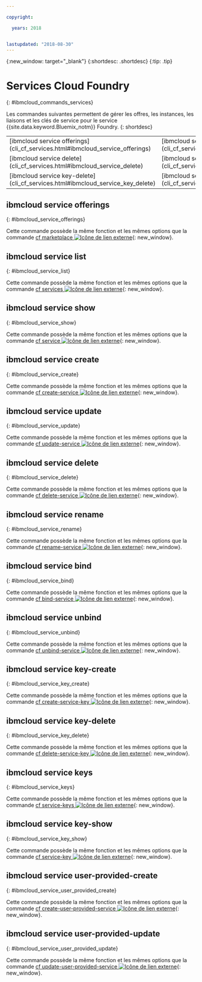 ```yaml
---

copyright:

  years: 2018


lastupdated: "2018-08-30"
---
```


{:new_window: target="_blank"}
{:shortdesc: .shortdesc}
{:tip: .tip}

# Services Cloud Foundry
{: #ibmcloud_commands_services}

Les commandes suivantes permettent de gérer les offres, les instances, les liaisons et les clés de service pour le service {{site.data.keyword.Bluemix_notm}} Foundry.
{: shortdesc}

<table summary="Commandes ibmcloud permettant de gérer les services {{site.data.keyword.Bluemix_notm}} Cloud Foundry.">
 <thead>
 </thead>
 <tbody>
 <tr>
 <td>[ibmcloud service offerings](cli_cf_services.html#ibmcloud_service_offerings)</td>
 <td>[ibmcloud service list](cli_cf_services.html#ibmcloud_service_list)</td>
 <td>[ibmcloud service show](cli_cf_services.html#ibmcloud_service_show)</td>
 <td>[ibmcloud service create](cli_cf_services.html#ibmcloud_service_create)</td>
 <td>[ibmcloud service update](cli_cf_services.html#ibmcloud_service_update)</td>
 </tr>
 <tr>
 <td>[ibmcloud service delete](cli_cf_services.html#ibmcloud_service_delete)</td>
 <td>[ibmcloud service rename](cli_cf_services.html#ibmcloud_service_rename)</td>
 <td>[ibmcloud service bind](cli_cf_services.html#ibmcloud_service_bind)</td>
 <td>[ibmcloud service unbind](cli_cf_services.html#ibmcloud_service_unbind)</td>
 <td>[ibmcloud service key-create](cli_cf_services.html#ibmcloud_service_key_create)</td>
 </tr>
 <tr>
 <td>[ibmcloud service key-delete](cli_cf_services.html#ibmcloud_service_key_delete)</td>
 <td>[ibmcloud service keys](cli_cf_services.html#ibmcloud_service_keys)</td>
 <td>[ibmcloud service key-show](cli_cf_services.html#ibmcloud_service_key_show)</td>
 <td>[ibmcloud service user-provided-create](cli_cf_services.html#ibmcloud_service_user_provided_create)</td>
 <td>[ibmcloud service user-provided-update](cli_cf_services.html#ibmcloud_service_user_provided_update)</td>
 </tr>
  </tbody>
 </table>

 ## ibmcloud service offerings
{: #ibmcloud_service_offerings}


Cette commande possède la même fonction et les mêmes options que la commande [cf marketplace ![Icône de lien externe](../../../icons/launch-glyph.svg)](http://cli.cloudfoundry.org/en-US/cf/marketplace.html){: new_window}.

## ibmcloud service list
{: #ibmcloud_service_list}

Cette commande possède la même fonction et les mêmes options que la commande [cf services ![Icône de lien externe](../../../icons/launch-glyph.svg)](http://cli.cloudfoundry.org/en-US/cf/services.html){: new_window}.

## ibmcloud service show
{: #ibmcloud_service_show}

Cette commande possède la même fonction et les mêmes options que la commande [cf service ![Icône de lien externe](../../../icons/launch-glyph.svg)](http://cli.cloudfoundry.org/en-US/cf/service.html){: new_window}.

## ibmcloud service create
{: #ibmcloud_service_create}

Cette commande possède la même fonction et les mêmes options que la commande [cf create-service ![Icône de lien externe](../../../icons/launch-glyph.svg)](http://cli.cloudfoundry.org/en-US/cf/create-service.html){: new_window}.

## ibmcloud service update
{: #ibmcloud_service_update}

Cette commande possède la même fonction et les mêmes options que la commande [cf update-service ![Icône de lien externe](../../../icons/launch-glyph.svg)](http://cli.cloudfoundry.org/en-US/cf/update-service.html){: new_window}.

## ibmcloud service delete
{: #ibmcloud_service_delete}

Cette commande possède la même fonction et les mêmes options que la commande [cf delete-service ![Icône de lien externe](../../../icons/launch-glyph.svg)](http://cli.cloudfoundry.org/en-US/cf/delete-service.html){: new_window}.

## ibmcloud service rename
{: #ibmcloud_service_rename}

Cette commande possède la même fonction et les mêmes options que la commande [cf rename-service ![Icône de lien externe](../../../icons/launch-glyph.svg)](http://cli.cloudfoundry.org/en-US/cf/rename-service.html){: new_window}.

## ibmcloud service bind
{: #ibmcloud_service_bind}

Cette commande possède la même fonction et les mêmes options que la commande [cf bind-service ![Icône de lien externe](../../../icons/launch-glyph.svg)](http://cli.cloudfoundry.org/en-US/cf/bind-service.html){: new_window}.

## ibmcloud service unbind
{: #ibmcloud_service_unbind}

Cette commande possède la même fonction et les mêmes options que la commande [cf unbind-service ![Icône de lien externe](../../../icons/launch-glyph.svg)](http://cli.cloudfoundry.org/en-US/cf/unbind-service.html){: new_window}.

## ibmcloud service key-create
{: #ibmcloud_service_key_create}

Cette commande possède la même fonction et les mêmes options que la commande [cf create-service-key ![Icône de lien externe](../../../icons/launch-glyph.svg)](http://cli.cloudfoundry.org/en-US/cf/create-service-key.html){: new_window}.

## ibmcloud service key-delete
{: #ibmcloud_service_key_delete}

Cette commande possède la même fonction et les mêmes options que la commande [cf delete-service-key ![Icône de lien externe](../../../icons/launch-glyph.svg)](http://cli.cloudfoundry.org/en-US/cf/delete-service-key.html){: new_window}.

## ibmcloud service keys
{: #ibmcloud_service_keys}

Cette commande possède la même fonction et les mêmes options que la commande [cf service-keys ![Icône de lien externe](../../../icons/launch-glyph.svg)](http://cli.cloudfoundry.org/en-US/cf/service-keys.html){: new_window}.

## ibmcloud service key-show
{: #ibmcloud_service_key_show}

Cette commande possède la même fonction et les mêmes options que la commande [cf service-key ![Icône de lien externe](../../../icons/launch-glyph.svg)](http://cli.cloudfoundry.org/en-US/cf/service-key.html){: new_window}.

## ibmcloud service user-provided-create
{: #ibmcloud_service_user_provided_create}

Cette commande possède la même fonction et les mêmes options que la commande [cf create-user-provided-service ![Icône de lien externe](../../../icons/launch-glyph.svg)](http://cli.cloudfoundry.org/en-US/cf/create-user-provided-service.html){: new_window}.

## ibmcloud service user-provided-update
{: #ibmcloud_service_user_provided_update}

Cette commande possède la même fonction et les mêmes options que la commande [cf update-user-provided-service ![Icône de lien externe](../../../icons/launch-glyph.svg)](http://cli.cloudfoundry.org/en-US/cf/update-user-provided-service.html){: new_window}.
